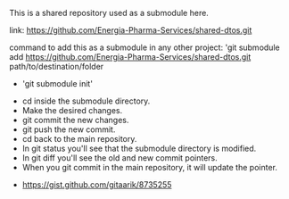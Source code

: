 This is a shared repository used as a submodule here. 

link: https://github.com/Energia-Pharma-Services/shared-dtos.git

command to add this as a submodule in any other project:
'git submodule add https://github.com/Energia-Pharma-Services/shared-dtos.git path/to/destination/folder

<!-- To pull all the code of the submodule once cloned -->
- 'git submodule init' 


<!-- Make changes inside a submodule -->
- cd inside the submodule directory.
- Make the desired changes.
- git commit the new changes.
- git push the new commit.
- cd back to the main repository.
- In git status you'll see that the submodule directory is modified.
- In git diff you'll see the old and new commit pointers.
- When you git commit in the main repository, it will update the pointer.

<!-- More Info -->
- https://gist.github.com/gitaarik/8735255